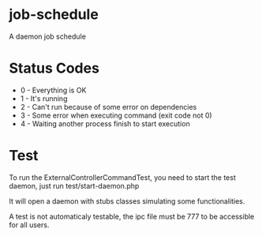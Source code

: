 job-schedule
============

A daemon job schedule

Status Codes
============

- 0 - Everything is OK
- 1 - It's running
- 2 - Can't run because of some error on dependencies
- 3 - Some error when executing command (exit code not 0)
- 4 - Waiting another process finish to start execution

Test
====

To run the ExternalControllerCommandTest, you need to start the test daemon, just run test/start-daemon.php

It will open a daemon with stubs classes simulating some functionalities.

A test is not automaticaly testable, the ipc file must be 777 to be accessible for all users.